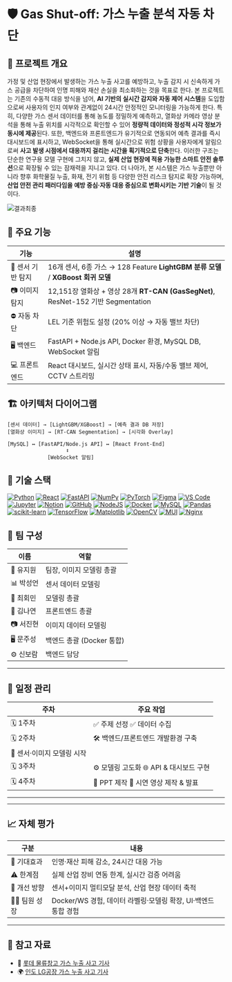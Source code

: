 <!-- README.md1 -->
# **🛡️** Gas Shut-off: 가스 누출 분석 자동 차단

## 📌 프로젝트 개요

가정 및 산업 현장에서 발생하는 가스 누출 사고를 예방하고, 누출 감지 시 신속하게 가스 공급을 차단하여 인명 피해와 재산 손실을 최소화하는 것을 목표로 한다.
본 프로젝트는 기존의 수동적 대응 방식을 넘어, **AI 기반의 실시간 감지와 자동 제어 시스템**을 도입함으로써 사용자의 인지 여부와 관계없이 24시간 안정적인 모니터링을 가능하게 한다. 특히, 다양한 가스 센서 데이터를 통해 농도를 정밀하게 예측하고, 열화상 카메라 영상 분석을 통해 누출 위치를 시각적으로 확인할 수 있어 **정량적 데이터와 정성적 시각 정보가 동시에 제공**된다.
또한, 백엔드와 프론트엔드가 유기적으로 연동되어 예측 결과를 즉시 대시보드에 표시하고, WebSocket을 통해 실시간으로 위험 상황을 사용자에게 알림으로써 **사고 발생 시점에서 대응까지 걸리는 시간을 획기적으로 단축**한다. 이러한 구조는 단순한 연구용 모델 구현에 그치지 않고, **실제 산업 현장에 적용 가능한 스마트 안전 솔루션**으로 확장될 수 있는 잠재력을 지니고 있다.
더 나아가, 본 시스템은 가스 누출뿐만 아니라 향후 화학물질 누출, 화재, 전기 위험 등 다양한 안전 리스크 탐지로 확장 가능하며, **산업 안전 관리 패러다임을 예방 중심·자동 대응 중심으로 변화시키는 기반 기술**이 될 것이다.

![결과최종](https://github.com/user-attachments/assets/4574edfe-6fa6-49e8-90df-866d0949d565)  

## **🚀 주요 기능**

| 기능 | 설명 |
| --- | --- |
| 🔬 센서 기반 탐지 | 16개 센서, 6종 가스 → 128 Feature  **LightGBM 분류 모델** / **XGBoost 회귀 모델** |
| 📷 이미지 탐지 | 12,151장 열화상 + 영상 28개  **RT-CAN (GasSegNet)**, ResNet-152 기반 Segmentation |
| ⛔ 자동 차단 | LEL 기준 위험도 설정 (20% 이상 → 자동 밸브 차단) |
| 🖥 백엔드 | FastAPI + Node.js API, Docker 환경, MySQL DB, WebSocket 알림 |
| 💻 프론트엔드 | React 대시보드, 실시간 상태 표시, 자동/수동 밸브 제어, CCTV 스트리밍 |  

## 🏗 아키텍처 다이어그램

```
[센서 데이터] → [LightGBM/XGBoost] → [예측 결과 DB 저장]
[열화상 이미지] → [RT-CAN Segmentation] → [시각화 Overlay]

[MySQL] ↔ [FastAPI/Node.js API] ↔ [React Front-End]
                   ↕
             [WebSocket 알림]

```

## 🧠 기술 스택
[![Python](https://img.shields.io/badge/Python-3.13-blue?logo=python&logoColor=white)](https://www.python.org/)
[![React](https://img.shields.io/badge/React-61DAFB?logo=react&logoColor=black)](https://react.dev/)
[![FastAPI](https://img.shields.io/badge/FastAPI-009688?logo=fastapi&logoColor=white)](https://fastapi.tiangolo.com/)
[![NumPy](https://img.shields.io/badge/NumPy-013243?logo=numpy&logoColor=white)](https://numpy.org/)
[![PyTorch](https://img.shields.io/badge/PyTorch-EE4C2C?logo=pytorch&logoColor=white)](https://pytorch.org/)
[![Figma](https://img.shields.io/badge/Figma-F24E1E?logo=figma&logoColor=white)](https://www.figma.com/)
[![VS Code](https://img.shields.io/badge/VS%20Code-007ACC?logo=visualstudiocode&logoColor=white)](https://code.visualstudio.com/)
[![Jupyter](https://img.shields.io/badge/Jupyter-F37626?logo=jupyter&logoColor=white)](https://jupyter.org/)
[![Notion](https://img.shields.io/badge/Notion-000000?logo=notion&logoColor=white)](https://www.notion.so/)
[![GitHub](https://img.shields.io/badge/GitHub-181717?logo=github&logoColor=white)](https://github.com/)
[![NodeJS](https://img.shields.io/badge/node.js-6DA55F?&logo=node.js&logoColor=white)](https://nodejs.org/ko/)
[![Docker](https://img.shields.io/badge/docker-%230db7ed.svg?&logo=docker&logoColor=white)](https://www.docker.com/)
[![MySQL](https://img.shields.io/badge/mysql-4479A1.svg?&logo=mysql&logoColor=white)](https://www.mysql.com/)
[![Pandas](https://img.shields.io/badge/pandas-%23150458.svg?&logo=pandas&logoColor=white)](https://pandas.pydata.org/)
[![scikit-learn](https://img.shields.io/badge/scikit--learn-%23F7931E.svg?&logo=scikit-learn&logoColor=white)](https://scikit-learn.org/stable/)
[![TensorFlow](https://img.shields.io/badge/TensorFlow-%23FF6F00.svg?&logo=TensorFlow&logoColor=white)](https://www.tensorflow.org/?hl=ko)
[![Matplotlib](https://img.shields.io/badge/Matplotlib-%23ffffff.svg?&logo=Matplotlib&logoColor=black)](https://matplotlib.org/)
[![OpenCV](https://img.shields.io/badge/opencv-%23white.svg?&logo=opencv&logoColor=white)](https://opencv.org/)
[![MUI](https://img.shields.io/badge/MUI-%230081CB.svg?&logo=mui&logoColor=white)](https://mui.com/)
[![Nginx](https://img.shields.io/badge/nginx-%23009639.svg?&logo=nginx&logoColor=white)](https://nginx.org/)  

## 👥 팀 구성

| 이름 | 역할 |
| --- | --- |
| 👑 유지원 | 팀장, 이미지 모델링 총괄 |
| 📊 박성언 | 센서 데이터 모델링 |
| 🧪 최회민 | 모델링 총괄 |
| 🎨 김나연 | 프론트엔드 총괄 |
| 📷 서진현 | 이미지 데이터 모델링 |
| 🖥 문주성 | 백엔드 총괄 (Docker 통합) |
| ⚙️ 신보람 | 백엔드 담당 |

---

## 📅 일정 관리

| 주차 | 주요 작업 |
| --- | --- |
| 🗓 1주차 | ✅ 주제 선정  ✅ 데이터 수집 |
| 🗓 2주차 | 🛠 백엔드/프론트엔드 개발환경 구축  
🧪 센서·이미지 모델링 시작 |
| 🗓 3주차 | ⚙️ 모델링 고도화  🌐 API & 대시보드 구현 |
| 🗓 4주차 | 📝 PPT 제작  🎥 시연 영상 제작 & 발표 |

---

---

## 📈 자체 평가

| 구분 | 내용 |
| --- | --- |
| 🌟 기대효과 | 인명·재산 피해 감소, 24시간 대응 가능 |
| ⚠️ 한계점 | 실제 산업 장비 연동 한계, 실시간 검증 어려움 |
| 🔧 개선 방향 | 센서+이미지 멀티모달 분석, 산업 현장 데이터 축적 |
| 👨‍💻 팀원 성장 | Docker/WS 경험, 데이터 라벨링·모델링 확장, UI·백엔드 통합 경험 |

---

## 📎 참고 자료

- 📰 [롯데 물류창고 가스 누출 사고 기사](https://www.khan.co.kr/article/202510141710001)
- 🌍 [인도 LG공장 가스 누출 사고 기사](https://www.bbc.com/korean/news-52570235)



